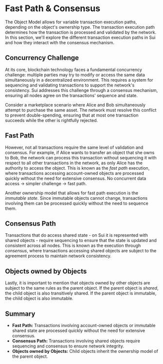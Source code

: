 # Fast Path & Consensus

The Object Model allows for variable transaction execution paths, depending on the object's
ownership type. The transaction execution path determines how the transaction is processed and
validated by the network. In this section, we'll explore the different transaction execution paths
in Sui and how they interact with the consensus mechanism.

## Concurrency Challenge

At its core, blockchain technology faces a fundamental concurrency challenge: multiple parties may
try to modify or access the same data simultaneously in a decentralized environment. This requires a
system for sequencing and validating transactions to support the network's consistency. Sui
addresses this challenge through a consensus mechanism, ensuring all nodes agree on the
transactions' sequence and state.

Consider a marketplace scenario where Alice and Bob simultaneously attempt to purchase the same
asset. The network must resolve this conflict to prevent double-spending, ensuring that at most one
transaction succeeds while the other is rightfully rejected.

## Fast Path

However, not all transactions require the same level of validation and consensus. For example, if
Alice wants to transfer an object that she owns to Bob, the network can process this transaction
without sequencing it with respect to all other transactions in the network, as only Alice has the
authority to access the object. This is known as the _fast path_ execution, where transactions
accessing account-owned objects are processed quickly without the need for extensive consensus. No
concurrent data access -> simpler challenge -> fast path.

Another ownership model that allows for fast path execution is the _immutable state_. Since
immutable objects cannot change, transactions involving them can be processed quickly without the
need to sequence them.

## Consensus Path

Transactions that do access shared state - on Sui it is represented with shared objects - require
sequencing to ensure that the state is updated and consistent across all nodes. This is known as the
execution through _consensus_, where transactions accessing shared objects are subject to the
agreement process to maintain network consistency.

<!-- On Sui consensus is per-object - mention!!! -->

## Objects owned by Objects

Lastly, it is important to mention that objects owned by other objects are subject to the same rules
as the parent object. If the parent object is _shared_, the child object is also transitively
shared. If the parent object is immutable, the child object is also immutable.

## Summary

- **Fast Path:** Transactions involving account-owned objects or immutable shared state are
  processed quickly without the need for extensive consensus.
- **Consensus Path:** Transactions involving shared objects require sequencing and consensus to
  ensure network integrity.
- **Objects owned by Objects:** Child objects inherit the ownership model of the parent object.
